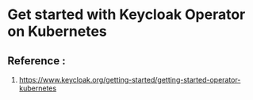 # Get started with Keycloak Operator on Kubernetes

## Reference : 
1. https://www.keycloak.org/getting-started/getting-started-operator-kubernetes
